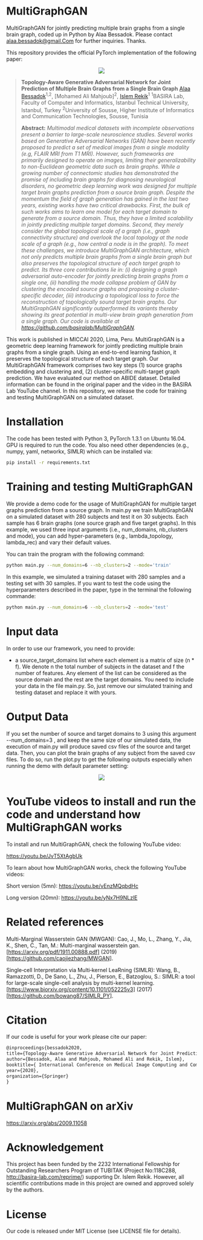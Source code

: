 # MultiGraphGAN
MultiGraphGAN for jointly predicting multiple brain graphs from a single brain graph, coded up in Python by Alaa Bessadok. Please contact alaa.bessadok@gmail.Com for further inquiries. Thanks. 

This repository provides the official PyTorch implementation of the following paper:

<p align="center">
  <img src="./fig1.png">
</p>


> **Topology-Aware Generative Adversarial Network for Joint Prediction of Multiple Brain Graphs from a Single Brain Graph**
> [Alaa Bessadok](https://github.com/AlaaBessadok)<sup>1,2</sup>, [Mohamed Ali Mahjoub]<sup>2</sup>, [Islem Rekik](https://basira-lab.com/)<sup>1</sup>
> <sup>1</sup>BASIRA Lab, Faculty of Computer and Informatics, Istanbul Technical University, Istanbul, Turkey
> <sup>2</sup>University of Sousse, Higher Institute of Informatics and Communication Technologies, Sousse, Tunisia
>
> **Abstract:** *Multimodal medical datasets with incomplete observations present a barrier to large-scale neuroscience studies. Several works based on Generative Adversarial Networks (GAN) have been recently proposed to predict a set of medical images from a single modality (e.g, FLAIR
MRI from T1 MRI). However, such frameworks are primarily designed to operate on images, limiting their generalizability to non-Euclidean geometric data such as brain graphs. While a growing number of connectomic studies has demonstrated the promise of including brain graphs for diagnosing neurological disorders, no geometric deep learning work was designed for multiple target brain graphs prediction from a source brain graph. Despite the momentum the field of graph generation has gained
in the last two years, existing works have two critical drawbacks. First, the bulk of such works aims to learn one model for each target domain to generate from a source domain. Thus, they have a limited scalability in jointly predicting multiple target domains. Second, they merely consider the global topological scale of a graph (i.e., graph connectivity structure) and overlook the local topology at the node scale of a graph (e.g., how central a node is in the graph). To meet these challenges, we introduce MultiGraphGAN architecture, which not only predicts multiple brain graphs from a single brain graph but also preserves the topological structure of each target graph to predict. Its three core contributions lie in: (i) designing a graph adversarial auto-encoder for jointly predicting brain graphs from a single one, (ii) handling the mode collapse problem of GAN by clustering the encoded source graphs and proposing a cluster-specific decoder, (iii) introducing a topological loss to force the reconstruction of topologically sound target brain graphs. Our MultiGraphGAN significantly outperformed its variants thereby showing its great potential in multi-view brain graph generation from a single graph. Our code is available at https://github.com/basiralab/MultiGraphGAN.*

This work is published in MICCAI 2020, Lima, Peru. MultiGraphGAN is a geometric deep learning framework for jointly predicting multiple brain graphs from a single graph. Using an end-to-end learning fashion, it preserves the topological structure of each target graph. Our MultiGraphGAN framework comprises two key steps (1) source graphs embedding and clustering and, (2) cluster-specific multi-target graph prediction. We have evaluated our method on ABIDE dataset. Detailed information can be found in the original paper and the video in the BASIRA Lab YouTube channel. In this repository, we release the code for training and testing MultiGraphGAN on a simulated dataset.

# Installation

The code has been tested with Python 3, PyTorch 1.3.1 on Ubuntu 16.04. GPU is required to run the code. You also need other dependencies (e.g., numpy, yaml, networkx, SIMLR) which can be installed via: 

```bash
pip install -r requirements.txt
```

# Training and testing MultiGraphGAN

We provide a demo code for the usage of MultiGraphGAN for multiple target graphs prediction from a source graph. In main.py we train MultiGraphGAN on a simulated dataset with 280 subjects and test it on 30 subjects. Each sample has 6 brain graphs (one source graph and five target graphs). In this example, we used three input arguments (i.e., num_domains, nb_clusters and mode), you can add hyper-parameters (e.g., lambda_topology, lambda_rec) and vary their default values.

You can train the program with the following command:

```bash
python main.py --num_domains=6 --nb_clusters=2 --mode='train'
```

In this example, we simulated a training dataset with 280 samples and a testing set with 30 samples. If you want to test the code using the hyperparameters described in the paper, type in the terminal the following commande:

```bash
python main.py --num_domains=6 --nb_clusters=2 --mode='test'
```

# Input data

In order to use our framework, you need to provide:

* a source_target_domains list where each element is a matrix of size (n * f). We denote n the total number of subjects in the dataset and f the number of features. Any element of the list can be considered as the source domain and the rest are the target domains. You need to include your data in the file main.py. So, just remove our simulated training and testing dataset and replace it with yours.

# Output Data

If you set the number of source and target domains to 3 using this argument --num_domains=3 , and keep the same size of our simulated data, the execution of main.py will produce saved csv files of the source and target data. Then, you can plot the brain graphs of any subject from the saved csv files. To do so, run the plot.py to get the following outputs especially when running the demo with default parameter setting:

<p align="center">
  <img src="./fig2.png">
</p>

# YouTube videos to install and run the code and understand how MultiGraphGAN works

To install and run MultiGraphGAN, check the following YouTube video:

https://youtu.be/JvT5XtAgbUk

To learn about how MultiGraphGAN works, check the following YouTube videos:

Short version (5mn): https://youtu.be/vEnzMQqbdHc

Long version (20mn): https://youtu.be/yNx7H9NLzlE

# Related references

Multi-Marginal Wasserstein GAN (MWGAN): 
Cao, J., Mo, L., Zhang, Y., Jia, K., Shen, C., Tan, M.: Multi-marginal wasserstein gan. [https://arxiv.org/pdf/1911.00888.pdf] (2019) [https://github.com/caojiezhang/MWGAN].

Single‐cell Interpretation via Multi‐kernel LeaRning (SIMLR):
Wang, B., Ramazzotti, D., De Sano, L., Zhu, J., Pierson, E., Batzoglou, S.: SIMLR: a tool for large-scale single-cell analysis by multi-kernel learning. [https://www.biorxiv.org/content/10.1101/052225v3] (2017) [https://github.com/bowang87/SIMLR_PY].


# Citation

If our code is useful for your work please cite our paper:

```latex
@inproceedings{bessadok2020,
title={Topology-Aware Generative Adversarial Network for Joint Prediction of Multiple Brain Graphs from a Single Brain Graph},
author={Bessadok, Alaa and Mahjoub, Mohamed Ali and Rekik, Islem},
booktitle={ International Conference on Medical Image Computing and Computer Assisted Intervention},
year={2020},
organization={Springer}
}
```

# MultiGraphGAN on arXiv

https://arxiv.org/abs/2009.11058

# Acknowledgement

This project has been funded by the 2232 International Fellowship for Outstanding Researchers Program of TUBITAK (Project No:118C288, http://basira-lab.com/reprime/) supporting Dr. Islem Rekik. However, all scientific contributions made in this project are owned and approved solely by the authors.

# License
Our code is released under MIT License (see LICENSE file for details).


